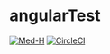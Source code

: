 # angularTest

[![Med-H](https://circleci.com/gh/Med-H/angularTest.svg?style=svg)](https://circleci.com/pipelines/github/Med-H/angularTest)
[![CircleCI](https://circleci.com/gh/circleci/circleci-docs.svg?style=svg)](https://circleci.com/pipelines/github/Med-H/angularTest)
